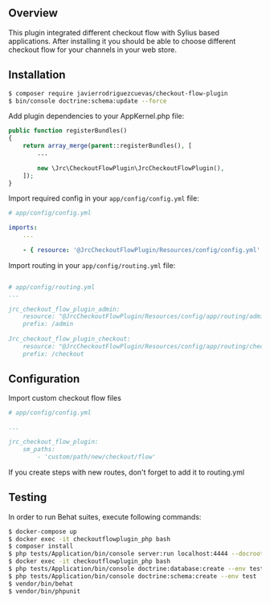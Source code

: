 ## Overview

This plugin integrated different checkout flow with Sylius based applications. After installing it you should be able to choose different checkout flow for your channels in your web store.

## Installation

```bash
$ composer require javierrodriguezcuevas/checkout-flow-plugin
$ bin/console doctrine:schema:update --force

```
    
Add plugin dependencies to your AppKernel.php file:

```php
public function registerBundles()
{
    return array_merge(parent::registerBundles(), [
        ...
        
        new \Jrc\CheckoutFlowPlugin\JrcCheckoutFlowPlugin(),
    ]);
}
```

Import required config in your `app/config/config.yml` file:

```yaml
# app/config/config.yml

imports:
    ...
    
    - { resource: '@JrcCheckoutFlowPlugin/Resources/config/config.yml' }
```

Import routing in your `app/config/routing.yml` file:

```yaml

# app/config/routing.yml
...

jrc_checkout_flow_plugin_admin:
    resource: "@JrcCheckoutFlowPlugin/Resources/config/app/routing/admin.yml"
    prefix: /admin
    
Jrc_checkout_flow_plugin_checkout:
    resource: "@JrcCheckoutFlowPlugin/Resources/config/app/routing/checkout.yml"
    prefix: /checkout
```

## Configuration

Import custom checkout flow files

```yaml
# app/config/config.yml

...

jrc_checkout_flow_plugin:
    sm_paths:
        - 'custom/path/new/checkout/flow'
```

If you create steps with new routes, don't forget to add it to routing.yml

## Testing

In order to run Behat suites, execute following commands:

```bash
$ docker-compose up
$ docker exec -it checkoutflowplugin_php bash
$ composer install
$ php tests/Application/bin/console server:run localhost:4444 --docroot=tests/Application/web/ --env test
$ docker exec -it checkoutflowplugin_php bash
$ php tests/Application/bin/console doctrine:database:create --env test
$ php tests/Application/bin/console doctrine:schema:create --env test
$ vendor/bin/behat
$ vendor/bin/phpunit
```
